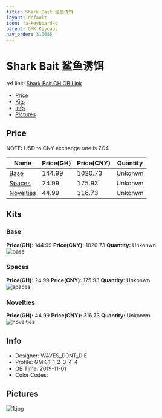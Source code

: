 ```yaml
---
title: Shark Bait 鲨鱼诱饵
layout: default
icon: fa-keyboard-o
parent: GMK Keycaps
nav_order: 310685
---
```


# Shark Bait 鲨鱼诱饵

ref link: [Shark Bait GH GB Link](https://geekhack.org/index.php?topic=103214.0)  

* [Price](#price)  
* [Kits](#kits)  
* [Info](#info)  
* [Pictures](#pictures)  


## Price  
NOTE: USD to CNY exchange rate is 7.04

| Name          | Price(GH)    |  Price(CNY) | Quantity |
| ------------- | ------------ |  ---------- | -------- |
|[Base](#base)|144.99|1020.73|Unkonwn|
|[Spaces](#spaces)|24.99|175.93|Unkonwn|
|[Novelties](#novelties)|44.99|316.73|Unkonwn|


## Kits  
### Base  
**Price(GH):** 144.99    **Price(CNY):** 1020.73    **Quantity:** Unkonwn  
<img src="{{ 'assets/images/gmk-keycaps/sharkbait/kits_pics/base.png' | relative_url }}" alt="base" class="image featured">

### Spaces  
**Price(GH):** 24.99    **Price(CNY):** 175.93    **Quantity:** Unkonwn  
<img src="{{ 'assets/images/gmk-keycaps/sharkbait/kits_pics/spaces.png' | relative_url }}" alt="spaces" class="image featured">

### Novelties  
**Price(GH):** 44.99    **Price(CNY):** 316.73    **Quantity:** Unkonwn  
<img src="{{ 'assets/images/gmk-keycaps/sharkbait/kits_pics/novelties.png' | relative_url }}" alt="novelties" class="image featured">


## Info  
* Designer: WAVES_D0NT_DIE  
* Profile: GMK 1-1-2-3-4-4  
* GB Time: 2019-11-01  
* Color Codes:  


## Pictures  
<img src="{{ 'assets/images/gmk-keycaps/sharkbait/rendering_pics/1.jpg' | relative_url }}" alt="1.jpg" class="image featured">
